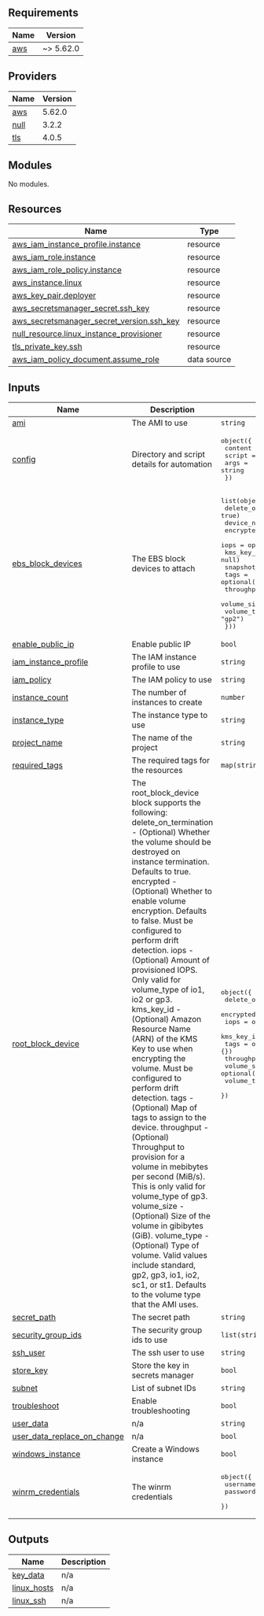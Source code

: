 <!-- BEGIN_TF_DOCS -->
## Requirements

| Name | Version |
|------|---------|
| <a name="requirement_aws"></a> [aws](#requirement\_aws) | ~> 5.62.0 |

## Providers

| Name | Version |
|------|---------|
| <a name="provider_aws"></a> [aws](#provider\_aws) | 5.62.0 |
| <a name="provider_null"></a> [null](#provider\_null) | 3.2.2 |
| <a name="provider_tls"></a> [tls](#provider\_tls) | 4.0.5 |

## Modules

No modules.

## Resources

| Name | Type |
|------|------|
| [aws_iam_instance_profile.instance](https://registry.terraform.io/providers/hashicorp/aws/latest/docs/resources/iam_instance_profile) | resource |
| [aws_iam_role.instance](https://registry.terraform.io/providers/hashicorp/aws/latest/docs/resources/iam_role) | resource |
| [aws_iam_role_policy.instance](https://registry.terraform.io/providers/hashicorp/aws/latest/docs/resources/iam_role_policy) | resource |
| [aws_instance.linux](https://registry.terraform.io/providers/hashicorp/aws/latest/docs/resources/instance) | resource |
| [aws_key_pair.deployer](https://registry.terraform.io/providers/hashicorp/aws/latest/docs/resources/key_pair) | resource |
| [aws_secretsmanager_secret.ssh_key](https://registry.terraform.io/providers/hashicorp/aws/latest/docs/resources/secretsmanager_secret) | resource |
| [aws_secretsmanager_secret_version.ssh_key](https://registry.terraform.io/providers/hashicorp/aws/latest/docs/resources/secretsmanager_secret_version) | resource |
| [null_resource.linux_instance_provisioner](https://registry.terraform.io/providers/hashicorp/null/latest/docs/resources/resource) | resource |
| [tls_private_key.ssh](https://registry.terraform.io/providers/hashicorp/tls/latest/docs/resources/private_key) | resource |
| [aws_iam_policy_document.assume_role](https://registry.terraform.io/providers/hashicorp/aws/latest/docs/data-sources/iam_policy_document) | data source |

## Inputs

| Name | Description | Type | Default | Required |
|------|-------------|------|---------|:--------:|
| <a name="input_ami"></a> [ami](#input\_ami) | The AMI to use | `string` | n/a | yes |
| <a name="input_config"></a> [config](#input\_config) | Directory and script details for automation | <pre>object({<br>    content = string<br>    script  = string<br>    args    = string<br>  })</pre> | `null` | no |
| <a name="input_ebs_block_devices"></a> [ebs\_block\_devices](#input\_ebs\_block\_devices) | The EBS block devices to attach | <pre>list(object({<br>    delete_on_termination = optional(bool, true)<br>    device_name           = string<br>    encrypted             = optional(bool, false)<br>    iops                  = optional(number, null)<br>    kms_key_id            = optional(string, null)<br>    snapshot_id           = optional(string, null)<br>    tags                  = optional(map(string), {})<br>    throughput            = optional(number, null)<br>    volume_size           = optional(number, 100)<br>    volume_type           = optional(string, "gp2")<br>  }))</pre> | `[]` | no |
| <a name="input_enable_public_ip"></a> [enable\_public\_ip](#input\_enable\_public\_ip) | Enable public IP | `bool` | `false` | no |
| <a name="input_iam_instance_profile"></a> [iam\_instance\_profile](#input\_iam\_instance\_profile) | The IAM instance profile to use | `string` | `null` | no |
| <a name="input_iam_policy"></a> [iam\_policy](#input\_iam\_policy) | The IAM policy to use | `string` | `null` | no |
| <a name="input_instance_count"></a> [instance\_count](#input\_instance\_count) | The number of instances to create | `number` | `1` | no |
| <a name="input_instance_type"></a> [instance\_type](#input\_instance\_type) | The instance type to use | `string` | n/a | yes |
| <a name="input_project_name"></a> [project\_name](#input\_project\_name) | The name of the project | `string` | n/a | yes |
| <a name="input_required_tags"></a> [required\_tags](#input\_required\_tags) | The required tags for the resources | `map(string)` | n/a | yes |
| <a name="input_root_block_device"></a> [root\_block\_device](#input\_root\_block\_device) | The root\_block\_device block supports the following: delete\_on\_termination - (Optional) Whether the volume should be destroyed on instance termination. Defaults to true. encrypted - (Optional) Whether to enable volume encryption. Defaults to false. Must be configured to perform drift detection. iops - (Optional) Amount of provisioned IOPS. Only valid for volume\_type of io1, io2 or gp3. kms\_key\_id - (Optional) Amazon Resource Name (ARN) of the KMS Key to use when encrypting the volume. Must be configured to perform drift detection. tags - (Optional) Map of tags to assign to the device. throughput - (Optional) Throughput to provision for a volume in mebibytes per second (MiB/s). This is only valid for volume\_type of gp3. volume\_size - (Optional) Size of the volume in gibibytes (GiB). volume\_type - (Optional) Type of volume. Valid values include standard, gp2, gp3, io1, io2, sc1, or st1. Defaults to the volume type that the AMI uses. | <pre>object({<br>    delete_on_termination = optional(bool, true)<br>    encrypted             = optional(bool, false)<br>    iops                  = optional(number, null)<br>    kms_key_id            = optional(string, null)<br>    tags                  = optional(map(string), {})<br>    throughput            = optional(number, null)<br>    volume_size           = optional(number, 100)<br>    volume_type           = optional(string, "gp3")<br>  })</pre> | n/a | yes |
| <a name="input_secret_path"></a> [secret\_path](#input\_secret\_path) | The secret path | `string` | `null` | no |
| <a name="input_security_group_ids"></a> [security\_group\_ids](#input\_security\_group\_ids) | The security group ids to use | `list(string)` | n/a | yes |
| <a name="input_ssh_user"></a> [ssh\_user](#input\_ssh\_user) | The ssh user to use | `string` | `null` | no |
| <a name="input_store_key"></a> [store\_key](#input\_store\_key) | Store the key in secrets manager | `bool` | `false` | no |
| <a name="input_subnet"></a> [subnet](#input\_subnet) | List of subnet IDs | `string` | n/a | yes |
| <a name="input_troubleshoot"></a> [troubleshoot](#input\_troubleshoot) | Enable troubleshooting | `bool` | n/a | yes |
| <a name="input_user_data"></a> [user\_data](#input\_user\_data) | n/a | `string` | `null` | no |
| <a name="input_user_data_replace_on_change"></a> [user\_data\_replace\_on\_change](#input\_user\_data\_replace\_on\_change) | n/a | `bool` | `false` | no |
| <a name="input_windows_instance"></a> [windows\_instance](#input\_windows\_instance) | Create a Windows instance | `bool` | n/a | yes |
| <a name="input_winrm_credentials"></a> [winrm\_credentials](#input\_winrm\_credentials) | The winrm credentials | <pre>object({<br>    username = string<br>    password = string<br>  })</pre> | `null` | no |

## Outputs

| Name | Description |
|------|-------------|
| <a name="output_key_data"></a> [key\_data](#output\_key\_data) | n/a |
| <a name="output_linux_hosts"></a> [linux\_hosts](#output\_linux\_hosts) | n/a |
| <a name="output_linux_ssh"></a> [linux\_ssh](#output\_linux\_ssh) | n/a |
<!-- END_TF_DOCS -->